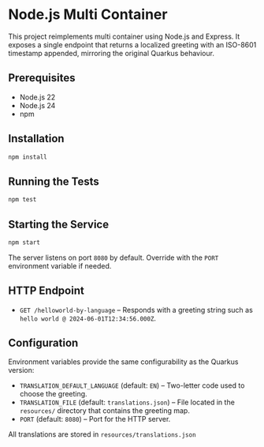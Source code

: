 # Node.js Multi Container

This project reimplements multi container using Node.js and Express. It exposes a single endpoint that returns a localized greeting with an ISO-8601 timestamp appended, mirroring the original Quarkus behaviour.

## Prerequisites
- Node.js 22
- Node.js 24
- npm

## Installation
```bash
npm install
```

## Running the Tests
```bash
npm test
```

## Starting the Service
```bash
npm start
```
The server listens on port `8080` by default. Override with the `PORT` environment variable if needed.

## HTTP Endpoint
- `GET /helloworld-by-language` – Responds with a greeting string such as `hello world @ 2024-06-01T12:34:56.000Z`.

## Configuration
Environment variables provide the same configurability as the Quarkus version:
- `TRANSLATION_DEFAULT_LANGUAGE` (default: `EN`) – Two-letter code used to choose the greeting.
- `TRANSLATION_FILE` (default: `translations.json`) – File located in the `resources/` directory that contains the greeting map.
- `PORT` (default: `8080`) – Port for the HTTP server.

All translations are stored in `resources/translations.json`